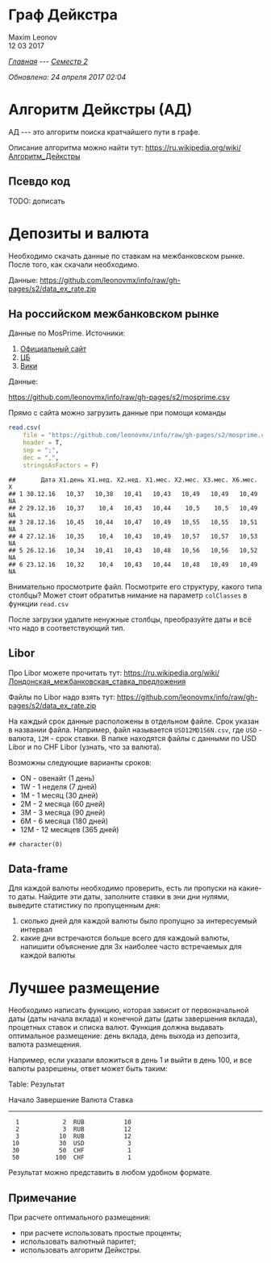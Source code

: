 # Граф Дейкстра
Maxim Leonov  
12 03 2017  

*[Главная](http://leonovmx.github.io/info/index.html) --- [Семестр 2](./index.html)*

*Обновлено: 24 апреля 2017 02:04*



# Алгоритм Дейкстры (АД)

АД --- это алгоритм поиска кратчайшего пути в графе. 

Описание алгоритма можно найти тут: https://ru.wikipedia.org/wiki/Алгоритм_Дейкстры

## Псевдо код

TODO: дописать

# Депозиты и валюта

Необходимо скачать данные по ставкам на межбанковском рынке. 
После того, как скачали необходимо.

Данные: https://github.com/leonovmx/info/raw/gh-pages/s2/data_ex_rate.zip

## На российском межбанковском рынке

Данные по MosPrime.
Источники: 

1) [Официальный сайт](http://www.mosprime.com/)
2) [ЦБ](http://www.cbr.ru/hd_base/default.aspx?prtid=mosprime)
3) [Вики](https://ru.wikipedia.org/wiki/MosPrime_Rate)

Данные:

https://github.com/leonovmx/info/raw/gh-pages/s2/mosprime.csv

Прямо с сайта можно загрузить данные при помощи команды 


```r
read.csv(
    file = "https://github.com/leonovmx/info/raw/gh-pages/s2/mosprime.csv",
    header = T, 
    sep = ";", 
    dec = ",", 
    stringsAsFactors = F)
```




```
##       Дата X1.день X1.нед. X2.нед. X1.мес. X2.мес. X3.мес. X6.мес.  X
## 1 30.12.16   10,37   10,38   10,41   10,43   10,49   10,49   10,49 NA
## 2 29.12.16   10,37    10,4   10,43   10,44    10,5    10,5   10,49 NA
## 3 28.12.16   10,45   10,44   10,47   10,49   10,55   10,55   10,51 NA
## 4 27.12.16   10,35    10,4   10,43   10,49   10,57   10,57   10,53 NA
## 5 26.12.16   10,34   10,41   10,43   10,48   10,56   10,56   10,52 NA
## 6 23.12.16   10,32    10,4   10,43   10,44   10,48   10,49   10,49 NA
```

Внимательно просмотрите файл. Посмотрите его структуру, какого типа столбцы?
Может стоит обратитьв нимание на параметр `colClasses` в функции `read.csv`

После загрузки удалите ненужные столбцы, преобразуйте даты и всё что надо в соответствующий тип. 

## Libor

Про Libor можете прочитать тут:
https://ru.wikipedia.org/wiki/Лондонская_межбанковская_ставка_предложения

Файлы по Libor надо взять тут: 
https://github.com/leonovmx/info/raw/gh-pages/s2/data_ex_rate.zip

На каждый срок данные расположены в отдельном файле. Срок указан в названии файла.
Например, файл называется `USD12MD156N.csv`, где `USD` - валюта, `12M` - срок ставки.
В папке находятся файлы с данными по USD Libor и по CHF Libor (узнать, что за валюта).

Возможны следующие варианты сроков:

- ON - овенайт (1 день)
- 1W - 1 неделя (7 дней)
- 1M - 1 месяц (30 дней)
- 2M - 2 месяца (60 дней)
- 3M - 3 месяца (90 дней)
- 6M - 6 месяца (180 дней)
- 12M - 12 месяцев (365 дней)


```
## character(0)
```

## Data-frame

Для каждой валюты необходимо проверить, есть ли пропуски на какие-то даты. 
Найдите эти даты, заполните ставки в эни дни нулями, выведите статистику 
по пропущенным дня:

1) сколько дней для каждой валюты было пропущно за интересуемый интервал
2) какие дни встречаются больше всего для каждоый валюты, напишити 
объяснение для 3х наиболее часто встречаемых для каждой валюты

# Лучшее размещение

Необходимо написать функцию, которая зависит от первоначальной даты (даты 
начала вклада) и конечной даты (даты завершения вклада), 
процетных ставок и списка валют. Функция 
должна выдавать оптимальное размещение: день вклада, 
день выхода из депозита, валюта размещения.

Например, если указали вложиться в день 1 и выйти в день 100, и все валюты
разрешены, ответ может быть таким: 


Table: Результат

 Начало   Завершение  Валюта    Ставка
-------  -----------  -------  -------
      1            2  RUB           10
      2            3  RUB           12
      3           10  RUB           12
     10           30  USD            3
     30           50  CHF            1
     50          100  CHF            1

Результат можно представить в любом удобном формате. 

## Примечание

При расчете оптимального размещения:

- при расчете использовать простые проценты;
- использовать валютный паритет;
- использовать алгоритм Дейкстры.
